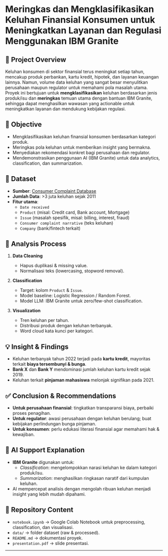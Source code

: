 # Meringkas dan Mengklasifikasikan Keluhan Finansial Konsumen untuk Meningkatkan Layanan dan Regulasi Menggunakan IBM Granite

## 📌 Project Overview
Keluhan konsumen di sektor finansial terus meningkat setiap tahun, mencakup produk perbankan, kartu kredit, hipotek, dan layanan keuangan lainnya. 
Namun, volume data keluhan yang sangat besar menyulitkan perusahaan maupun regulator untuk memahami pola masalah utama.  
Proyek ini bertujuan untuk **mengklasifikasikan** keluhan berdasarkan jenis produk/isu dan **meringkas** temuan utama dengan bantuan IBM Granite, sehingga dapat menghasilkan wawasan yang actionable untuk meningkatkan layanan dan mendukung kebijakan regulasi.

## 🎯 Objective
- Mengklasifikasikan keluhan finansial konsumen berdasarkan kategori produk.
- Meringkas pola keluhan untuk memberikan insight yang bermakna.
- Menyediakan rekomendasi konkret bagi perusahaan dan regulator.
- Mendemonstrasikan penggunaan AI (IBM Granite) untuk data analytics, classification, dan summarization.

## 📂 Dataset
- **Sumber**: [Consumer Complaint Database](https://www.kaggle.com/datasets/selener/consumer-complaint-database)
- **Jumlah Data**: >3 juta keluhan sejak 2011
- **Fitur utama**:  
  - `Date received`  
  - `Product` (misal: Credit card, Bank account, Mortgage)  
  - `Issue` (masalah spesifik, misal: billing, interest, fraud)  
  - `Consumer complaint narrative` (teks keluhan)  
  - `Company` (bank/fintech terkait)

## 🔎 Analysis Process
1. **Data Cleaning**  
   - Hapus duplikasi & missing value.  
   - Normalisasi teks (lowercasing, stopword removal).  

2. **Classification**  
   - Target: kolom `Product` & `Issue`.  
   - Model baseline: Logistic Regression / Random Forest.  
   - Model LLM: IBM Granite untuk zero/few-shot classification.

3. **Visualization**  
   - Tren keluhan per tahun.  
   - Distribusi produk dengan keluhan terbanyak.  
   - Word cloud kata kunci per kategori.

## 💡 Insight & Findings
- Keluhan terbanyak tahun 2022 terjadi pada **kartu kredit**, mayoritas terkait **biaya tersembunyi & bunga**.  
- **Bank X** dan **Bank Y** mendominasi jumlah keluhan kartu kredit sejak 2019.  
- Keluhan terkait **pinjaman mahasiswa** melonjak signifikan pada 2021.  

## ✅ Conclusion & Recommendations
- **Untuk perusahaan finansial**: tingkatkan transparansi biaya, perbaiki proses penagihan.  
- **Untuk regulator**: awasi perusahaan dengan keluhan berulang; buat kebijakan perlindungan bunga pinjaman.  
- **Untuk konsumen**: perlu edukasi literasi finansial agar memahami hak & kewajiban.

## 🤖 AI Support Explanation
- **IBM Granite** digunakan untuk:  
  - *Classification*: mengelompokkan narasi keluhan ke dalam kategori produk/isu.  
  - *Summarization*: menghasilkan ringkasan naratif dari kumpulan keluhan.  
- AI mempercepat analisis dengan mengolah ribuan keluhan menjadi insight yang lebih mudah dipahami.

## 📎 Repository Content
- `notebook.ipynb` → Google Colab Notebook untuk preprocessing, classification, dan visualisasi.  
- `data/` → folder dataset (raw & processed).  
- `README.md` → dokumentasi proyek.  
- `presentation.pdf` → slide presentasi.  

---
